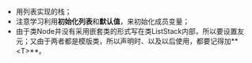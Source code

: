* 用列表实现的栈；
* 注意学习利用**初始化列表**和**默认值**，来初始化成员变量；
* 由于类Node并没有采用嵌套类的形式写在类ListStack内部，所以要设置友元；又由于两者都是模版类，所以声明时、以及以后使用，都要记得加**\<T\>**。